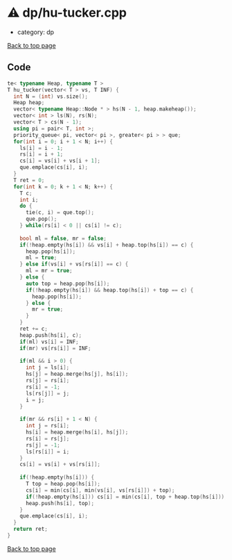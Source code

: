<!-- mathjax config similar to math.stackexchange -->
<script type="text/javascript" async
  src="https://cdnjs.cloudflare.com/ajax/libs/mathjax/2.7.5/MathJax.js?config=TeX-MML-AM_CHTML">
</script>
<script type="text/x-mathjax-config">
  MathJax.Hub.Config({
    TeX: { equationNumbers: { autoNumber: "AMS" }},
    tex2jax: {
      inlineMath: [ ['$','$'] ],
      processEscapes: true
    },
    "HTML-CSS": { matchFontHeight: false },
    displayAlign: "left",
    displayIndent: "2em"
  });
</script>

<script type="text/javascript" src="https://cdnjs.cloudflare.com/ajax/libs/jquery/3.4.1/jquery.min.js"></script>
<script src="https://cdn.jsdelivr.net/npm/jquery-balloon-js@1.1.2/jquery.balloon.min.js" integrity="sha256-ZEYs9VrgAeNuPvs15E39OsyOJaIkXEEt10fzxJ20+2I=" crossorigin="anonymous"></script>
<script type="text/javascript" src="../../assets/js/copy-button.js"></script>
<link rel="stylesheet" href="../../assets/css/copy-button.css" />


# :warning: dp/hu-tucker.cpp
* category: dp


[Back to top page](../../index.html)



## Code
```cpp
te< typename Heap, typename T >
T hu_tucker(vector< T > vs, T INF) {
  int N = (int) vs.size();
  Heap heap;
  vector< typename Heap::Node * > hs(N - 1, heap.makeheap());
  vector< int > ls(N), rs(N);
  vector< T > cs(N - 1);
  using pi = pair< T, int >;
  priority_queue< pi, vector< pi >, greater< pi > > que;
  for(int i = 0; i + 1 < N; i++) {
    ls[i] = i - 1;
    rs[i] = i + 1;
    cs[i] = vs[i] + vs[i + 1];
    que.emplace(cs[i], i);
  }
  T ret = 0;
  for(int k = 0; k + 1 < N; k++) {
    T c;
    int i;
    do {
      tie(c, i) = que.top();
      que.pop();
    } while(rs[i] < 0 || cs[i] != c);
 
    bool ml = false, mr = false;
    if(!heap.empty(hs[i]) && vs[i] + heap.top(hs[i]) == c) {
      heap.pop(hs[i]);
      ml = true;
    } else if(vs[i] + vs[rs[i]] == c) {
      ml = mr = true;
    } else {
      auto top = heap.pop(hs[i]);
      if(!heap.empty(hs[i]) && heap.top(hs[i]) + top == c) {
        heap.pop(hs[i]);
      } else {
        mr = true;
      }
    }
    ret += c;
    heap.push(hs[i], c);
    if(ml) vs[i] = INF;
    if(mr) vs[rs[i]] = INF;
 
    if(ml && i > 0) {
      int j = ls[i];
      hs[j] = heap.merge(hs[j], hs[i]);
      rs[j] = rs[i];
      rs[i] = -1;
      ls[rs[j]] = j;
      i = j;
    }
 
    if(mr && rs[i] + 1 < N) {
      int j = rs[i];
      hs[i] = heap.merge(hs[i], hs[j]);
      rs[i] = rs[j];
      rs[j] = -1;
      ls[rs[i]] = i;
    }
    cs[i] = vs[i] + vs[rs[i]];
 
    if(!heap.empty(hs[i])) {
      T top = heap.pop(hs[i]);
      cs[i] = min(cs[i], min(vs[i], vs[rs[i]]) + top);
      if(!heap.empty(hs[i])) cs[i] = min(cs[i], top + heap.top(hs[i]));
      heap.push(hs[i], top);
    }
    que.emplace(cs[i], i);
  }
  return ret;
}

```

[Back to top page](../../index.html)

